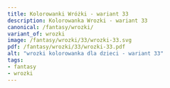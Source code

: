 ```yaml
---
title: Kolorowanki Wróżki - wariant 33
description: Kolorowanka Wrozki - wariant 33
canonical: /fantasy/wrozki/
variant_of: wrozki
image: /fantasy/wrozki/33/wrozki-33.svg
pdf: /fantasy/wrozki/33/wrozki-33.pdf
alt: "wrozki kolorowanka dla dzieci - wariant 33"
tags:
- fantasy
- wrozki
---
```


